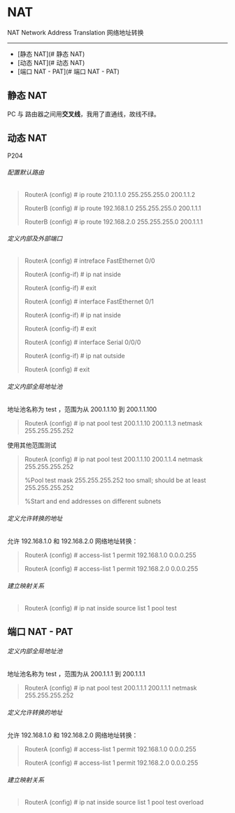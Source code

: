 # NAT

NAT Network Address Translation 网络地址转换

---

- [静态 NAT](# 静态 NAT)
- [动态 NAT](# 动态 NAT)
- [端口 NAT - PAT](# 端口 NAT - PAT)



## 静态 NAT

PC 与 路由器之间用**交叉线**，我用了直通线，故线不绿。




## 动态 NAT

P204

###### 配置默认路由

> RouterA (config) # ip route 210.1.1.0 255.255.255.0 200.1.1.2
>
> 
>
> RouterB (config) # ip route 192.168.1.0 255.255.255.0 200.1.1.1
>
> RouterB (config) # ip route 192.168.2.0 255.255.255.0 200.1.1.1

###### 定义内部及外部端口

> RouterA (config) # intreface FastEthernet 0/0
>
> RouterA (config-if) # ip nat inside
>
> RouterA (config-if) # exit
>
> 
>
> RouterA (config) # interface FastEthernet 0/1
>
> RouterA (config-if) # ip nat inside
>
> RouterA (config-if) # exit
>
> 
>
> RouterA (config) # interface Serial 0/0/0
>
> RouterA (config-if) # ip nat outside
>
> RouterA (config) # exit

###### 定义内部全局地址池

地址池名称为 test ，范围为从 200.1.1.10 到 200.1.1.100

> RouterA (config) # ip nat pool test 200.1.1.10 200.1.1.3 netmask 255.255.255.252

使用其他范围测试

> RouterA (config) # ip nat pool test 200.1.1.10 200.1.1.4 netmask 255.255.255.252
>
> %Pool test mask 255.255.255.252 too small; should be at least 255.255.255.252
>
> %Start and end addresses on different subnets

###### 定义允许转换的地址

允许 192.168.1.0 和 192.168.2.0 网络地址转换：

> RouterA (config) # access-list 1 permit 192.168.1.0 0.0.0.255
>
> RouterA (config) # access-list 1 permit 192.168.2.0 0.0.0.255

###### 建立映射关系

> RouterA (config) # ip nat inside source list 1 pool test

## 端口 NAT - PAT

###### 定义内部全局地址池

地址池名称为 test ，范围为从 200.1.1.1 到 200.1.1.1

> RouterA (config) # ip nat pool test 200.1.1.1 200.1.1.1 netmask 255.255.255.252

###### 定义允许转换的地址

允许 192.168.1.0 和 192.168.2.0 网络地址转换：

> RouterA (config) # access-list 1 permit 192.168.1.0 0.0.0.255
>
> RouterA (config) # access-list 1 permit 192.168.2.0 0.0.0.255

###### 建立映射关系

> RouterA (config) # ip nat inside source list 1 pool test overload
